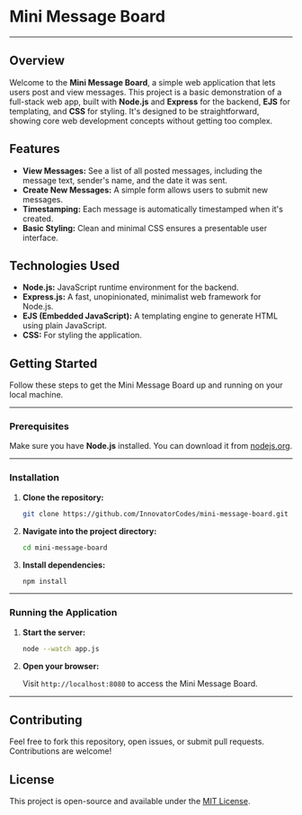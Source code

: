 # Mini Message Board

---

## Overview

Welcome to the **Mini Message Board**, a simple web application that lets users post and view messages. This project is a basic demonstration of a full-stack web app, built with **Node.js** and **Express** for the backend, **EJS** for templating, and **CSS** for styling. It's designed to be straightforward, showing core web development concepts without getting too complex.

## Features

* **View Messages:** See a list of all posted messages, including the message text, sender's name, and the date it was sent.
* **Create New Messages:** A simple form allows users to submit new messages.
* **Timestamping:** Each message is automatically timestamped when it's created.
* **Basic Styling:** Clean and minimal CSS ensures a presentable user interface.

## Technologies Used

* **Node.js:** JavaScript runtime environment for the backend.
* **Express.js:** A fast, unopinionated, minimalist web framework for Node.js.
* **EJS (Embedded JavaScript):** A templating engine to generate HTML using plain JavaScript.
* **CSS:** For styling the application.

## Getting Started

Follow these steps to get the Mini Message Board up and running on your local machine.

---

### Prerequisites

Make sure you have **Node.js** installed. You can download it from [nodejs.org](https://nodejs.org/).

---

### Installation

1.  **Clone the repository:**

    ```bash
    git clone https://github.com/InnovatorCodes/mini-message-board.git
    ```

2.  **Navigate into the project directory:**

    ```bash
    cd mini-message-board
    ```

3.  **Install dependencies:**

    ```bash
    npm install
    ```

---

### Running the Application

1.  **Start the server:**

    ```bash
    node --watch app.js
    ```

2.  **Open your browser:**

    Visit `http://localhost:8080` to access the Mini Message Board.

---

## Contributing

Feel free to fork this repository, open issues, or submit pull requests. Contributions are welcome!

## License

This project is open-source and available under the [MIT License](LICENSE).